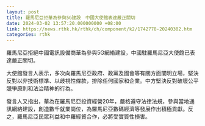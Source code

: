 ```yaml
---
layout: post
title: 羅馬尼亞拒華為參與5G建設　中國大使館表達嚴正關切
date: 2024-03-02 13:57:20.000000000 +08:00
link: https://news.rthk.hk/rthk/ch/component/k2/1742778-20240302.htm
categories: rthk
---
```


羅馬尼亞拒絕中國電訊設備商華為參與5G網絡建設，中國駐羅馬尼亞大使館已表達嚴正關切。

大使館發言人表示，多次向羅馬尼亞政府、政黨及國會等有關方面闡明立場，堅決反對以非技術標準、以歧視性條款，排除任何國家和企業。中方堅決反對破壞公平競爭原則和法治精神的行為。

發言人又指出，華為在羅馬尼亞投資經營20年，嚴格遵守法律法規，參與當地通訊網絡建設，創造數千就業崗位，為羅馬尼亞數碼經濟等發展作出積極貢獻。反之，羅馬尼亞民眾利益和中羅經貿合作，必將受實質性損害。
